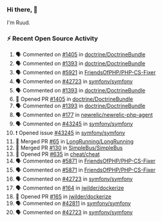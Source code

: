 ### Hi there, 👋

I'm Ruud.
 
### :zap: Recent Open Source Activity

<!--START_SECTION:activity-->
1. 🗣 Commented on [#1405](https://github.com/doctrine/DoctrineBundle/issues/1405) in [doctrine/DoctrineBundle](https://github.com/doctrine/DoctrineBundle)
2. 🗣 Commented on [#1393](https://github.com/doctrine/DoctrineBundle/issues/1393) in [doctrine/DoctrineBundle](https://github.com/doctrine/DoctrineBundle)
3. 🗣 Commented on [#5921](https://github.com/FriendsOfPHP/PHP-CS-Fixer/issues/5921) in [FriendsOfPHP/PHP-CS-Fixer](https://github.com/FriendsOfPHP/PHP-CS-Fixer)
4. 🗣 Commented on [#42723](https://github.com/symfony/symfony/issues/42723) in [symfony/symfony](https://github.com/symfony/symfony)
5. 🗣 Commented on [#1393](https://github.com/doctrine/DoctrineBundle/issues/1393) in [doctrine/DoctrineBundle](https://github.com/doctrine/DoctrineBundle)
6. 💪 Opened PR [#1405](https://github.com/doctrine/DoctrineBundle/pull/1405) in [doctrine/DoctrineBundle](https://github.com/doctrine/DoctrineBundle)
7. 🗣 Commented on [#1393](https://github.com/doctrine/DoctrineBundle/issues/1393) in [doctrine/DoctrineBundle](https://github.com/doctrine/DoctrineBundle)
8. 🗣 Commented on [#177](https://github.com/newrelic/newrelic-php-agent/issues/177) in [newrelic/newrelic-php-agent](https://github.com/newrelic/newrelic-php-agent)
9. 🗣 Commented on [#43245](https://github.com/symfony/symfony/issues/43245) in [symfony/symfony](https://github.com/symfony/symfony)
10. ❗️ Opened issue [#43245](https://github.com/symfony/symfony/issues/43245) in [symfony/symfony](https://github.com/symfony/symfony)
11. 🎉 Merged PR [#65](https://github.com/LongRunning/LongRunning/pull/65) in [LongRunning/LongRunning](https://github.com/LongRunning/LongRunning)
12. 🎉 Merged PR [#130](https://github.com/SimpleBus/SimpleBus/pull/130) in [SimpleBus/SimpleBus](https://github.com/SimpleBus/SimpleBus)
13. 💪 Opened PR [#635](https://github.com/cheat/cheat/pull/635) in [cheat/cheat](https://github.com/cheat/cheat)
14. 🗣 Commented on [#5871](https://github.com/FriendsOfPHP/PHP-CS-Fixer/issues/5871) in [FriendsOfPHP/PHP-CS-Fixer](https://github.com/FriendsOfPHP/PHP-CS-Fixer)
15. 🗣 Commented on [#5871](https://github.com/FriendsOfPHP/PHP-CS-Fixer/issues/5871) in [FriendsOfPHP/PHP-CS-Fixer](https://github.com/FriendsOfPHP/PHP-CS-Fixer)
16. 🗣 Commented on [#42723](https://github.com/symfony/symfony/issues/42723) in [symfony/symfony](https://github.com/symfony/symfony)
17. 🗣 Commented on [#164](https://github.com/jwilder/dockerize/issues/164) in [jwilder/dockerize](https://github.com/jwilder/dockerize)
18. 💪 Opened PR [#165](https://github.com/jwilder/dockerize/pull/165) in [jwilder/dockerize](https://github.com/jwilder/dockerize)
19. 🗣 Commented on [#42811](https://github.com/symfony/symfony/issues/42811) in [symfony/symfony](https://github.com/symfony/symfony)
20. 🗣 Commented on [#42723](https://github.com/symfony/symfony/issues/42723) in [symfony/symfony](https://github.com/symfony/symfony)
<!--END_SECTION:activity-->
